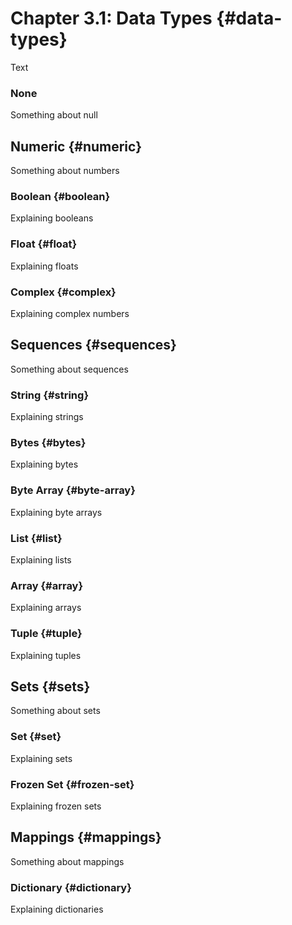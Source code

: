 # Chapter 3.1: Data Types {#data-types}

Text

### None

Something about null

## Numeric {#numeric}

Something about numbers

### Boolean {#boolean}

Explaining booleans

### Float {#float}

Explaining floats

### Complex {#complex}

Explaining complex numbers

## Sequences {#sequences}

Something about sequences

### String {#string}

Explaining strings

### Bytes {#bytes}

Explaining bytes

### Byte Array {#byte-array}

Explaining byte arrays

### List {#list}

Explaining lists

### Array {#array}

Explaining arrays

### Tuple {#tuple}

Explaining tuples

## Sets {#sets}

Something about sets

### Set {#set}

Explaining sets

### Frozen Set {#frozen-set}

Explaining frozen sets

## Mappings {#mappings}

Something about mappings

### Dictionary {#dictionary}

Explaining dictionaries

